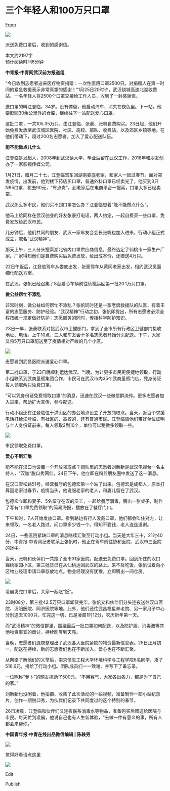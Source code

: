 # 三个年轻人和100万只口罩

[From](https://mp.weixin.qq.com/s/2lopW3OCS2FIK4KSaZBY-w)  

![](https://res.cloudinary.com/dqvsulqdb/image/upload/v1580995329/ot71jnoyacjiuwaovvha.jpg)

派送免费口罩后，收到的感谢信。  

本文约2197字  
预计阅读时间6分钟

**中青报·中青网武汉前方报道组**  

“今日收到志愿者送来医疗物资捐赠：一次性医用口罩2500只。对捐赠人在第一时间的紧急救援表示非常真挚的感谢！”1月25日20时许，武汉绕城高速北湖收费站，一名年轻人将2500个口罩交接给工作人员，收到了一封感谢信。  

送口罩的叫江登临，34岁。没有停留，他启动汽车，消失在夜色里。下一站，他要赶回30余公里外的仓库，继续往下一站配送爱心口罩。

这批口罩，一共105.35万只，由江登临、张豪、张帆自费购买。23日起，他们开始免费发放至武汉城区医院、社区、高校、部队、收费站，以及郊区乡镇等地。在他们带动下，超过200名志愿者，加入了爱心配送队伍。

**能不能做点儿什么**

江登临是发起人，2008年到武汉读大学，毕业后留在武汉工作，2018年和朋友创办了一家影视传媒公司。  

1月21日，腊月二十七，江登临驾车回湖南娄底老家，和家人一起过春节。面对突发疫情，出发前，他到楼下药店买口罩，普通外科口罩已经卖光了，他买到3只N95口罩，花去90元，“有点贵”。到老家后在电商平台一搜索，口罩大多已经卖空。  

武汉那么多市民，他们买不到口罩怎么办？江登临想着“能不能做点什么”。

他马上给同样在武汉创业的好友张豪打电话，两人约定，一起自费买一些口罩，免费发放给武汉市民。

几分钟后，他们共同的朋友、武汉一家车友会会长张帆也加入进来，行动小组正式成立，取名“武汉精神”。

那天上午，三人分头搜索湖北省内口罩供应商信息，最终选定了仙桃市一家生产厂家。厂家得知他们是自费购买后免费发放，给出成本价，还赠送4万只。  

22日午饭后，江登临驾车从娄底出发，张豪驾车从黄冈老家出发，相约武汉见面细化配送方案。  

在武汉，张帆已经召集了8台爱心车辆前往仙桃运回第一批20.1万只口罩。

**做公益帮忙不添乱**

非常时刻，做公益如何帮忙不添乱？张帆同时还是一家老牌救援队的队医，有着丰富的志愿服务、防护经验。“武汉精神”行动之初，张帆即提出，所有志愿者必须全程按统一规定做好防护；志愿服务的同时，传播科学防护知识。

23日一早，张豪联系对接武汉市卫健部门，拿到了全市所有行政区卫健部门接收地址、电话。上午10点，三人和车友会十多名志愿者开始分头配送。下午，大家又将5万只口罩配送至了疫情相对严峻的几个小区。

![](https://res.cloudinary.com/dqvsulqdb/image/upload/v1580995330/aa3msigeov1tdg3sbw7g.jpg)

志愿者到武昌医院派送爱心口罩。

第二批口罩，于23日晚顺利运达武汉。当晚，为让更多市民更便捷地领取，行动小组联系到武商量贩集团合作，市民可在武汉市内35个武商量贩门店，凭身份证每人领取两只免费口罩。  

“可以凭身份证免费领取口罩”的消息，迅速在武汉一些微信群流传。更多志愿者加入进来，帮助扩大宣传，参与配送。

行动小组还在江登临位于洪山区的办公地点设立了开放领取点。当天，近百个求援电话打给江登临，有社区的、高校的，还有普通市民。江登临请他们带好单位证明与个人身份证前来，每人领取2到10个，单位可以稍微多领取一些。

![](https://res.cloudinary.com/dqvsulqdb/image/upload/v1580995331/tes8a89nkfjskz55gchp.jpg)

市民领取免费口罩。

**爱心不断汇集**

能不能在汉口也设置一个开放领取点？团队里的志愿者刘新新是武汉电视台一名主持人，“汉咖”脱口秀网红，24日下午，他立即在粉丝朋友圈中发送了这一消息。  

在汉口雪松路51号，经营餐厅的包德宏第一个站了出来。包德宏是成都人，原本打算回老家过春节，疫情当头，他说服老家的老人，和妻儿留在了武汉。  

包德宏立即和妻子、5名留守在汉的员工，一起给餐厅消毒，腾出一张桌子，制作了写有“口罩免费领取”的简易海报，摆放在了餐厅门口。  

下午18时，7人开始发放口罩。看到路边有行人没戴口罩，他们都会叫住对方，让来领取。一名老人路过，问口罩多少钱一个。得知不要钱，老人连连道谢。  

24日，一些医院紧缺口罩的消息陆续汇聚至行动小组。当天是大年三十，21时40分，中青报·中青网记者联系上张帆时，他正在驾车前往协和医院、武汉市三医院的途中。  

当天，张帆和伙伴们一共跑了全市31家医院，配送去免费口罩。回到所住的汉口锦绣家园小区，第三批货已在从仙桃运回武汉的路上。来不及吃饭，张帆试着向小区物业经理申请口罩存放地点。物业经理没有犹豫，立即腾出一间仓房。

![](https://res.cloudinary.com/dqvsulqdb/image/upload/v1580995333/isnbtbs5cbf0uaibpeu6.jpg)

凌晨发完口罩后，大家一起吃“饭”。

23时08分，第三批42.5万只口罩卸货完毕。张帆又和伙伴们分头连夜送往汉口医院、汉阳医院、同济医院等地。此外，他们还往武昌福星养老院、另一家月子中心分别送去1000只。忙完这一切，已是凌晨1时12分，农历新年第一天。  

而“武汉精神”的微信群里，围绕最后一批口罩如何配送，以及防护服、消毒液等其他物资事宜的商讨，持续刷屏到天亮。

当晚，志愿者们连夜整理出了武汉各大医院紧缺的物资最新信息表。25日正月初一，配送在持续，新的志愿者们也在不断加入，爱心也在不断汇聚。  

从网络了解他们的义举后，南京信息工程大学环境科学与工程学院6名同学，凑了516.6元，捐给了行动小组。团队成员们一一致谢、并写下了备忘录。

一位昵称“萝卜”的网友捐助了500元。“不用客气，大家各出各力，都是为了自己的家。”

刘新新也没闲着，他拍摄、收集了此次活动的一些视频，准备制作一部小型纪录片，创作一期脱口秀，为伙伴们记录下共同度过的这个特别的春节。

26日凌晨，江登临和伙伴们又连夜联系消毒水等物品，准备购买后赠送给医院与市民。每天忙到凌晨，他说自己也有人生新体验，“去做一件有意义的事，所有人都会来帮你。”

**中国青年报·中青在线出品微信编辑 | 陈轶男**

![](https://res.cloudinary.com/dqvsulqdb/image/upload/v1580995333/kaeqpdsswujlbblnszkq.gif)

觉得好看请点这里

![](https://res.cloudinary.com/dqvsulqdb/image/upload/v1580995334/fcechp2uhj5futyg1vns.png)

Edit

Publish
